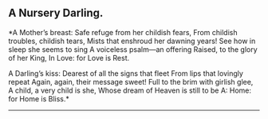 ## A Nursery Darling.

*A Mother’s breast: Safe refuge from her childish fears, From childish troubles, childish tears, Mists that enshroud her dawning years! See how in sleep she seems to sing A voiceless psalm—an offering Raised, to the glory of her King, In Love: for Love is Rest.

A Darling’s kiss: Dearest of all the signs that fleet From lips that lovingly repeat Again, again, their message sweet! Full to the brim with girlish glee, A child, a very child is she, Whose dream of Heaven is still to be A: Home: for Home is Bliss.*

---